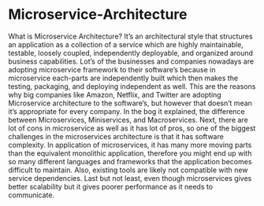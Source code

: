 # Microservice-Architecture
What is Microservice Architecture? It’s an architectural style that structures an application as a collection of a service which are highly maintainable, testable, loosely coupled, independently deployable, and organized around business capabilities. Lot’s of the businesses and companies nowadays are adopting microservice framework to their software’s because in microservice each-parts are independently built which then makes the testing, packaging, and deploying independent as well. This are the reasons why big companies like Amazon, Netflix, and Twitter are adopting Microservice architecture to the software’s, but however that doesn’t mean it’s appropriate for every company. In the bog it explained, the difference between Microservices, Miniservices, and Macroservices. Next, there are lot of cons in microservice as well as it has lot of pros, so one of the biggest challenges in the microservices architecture is that it has software complexity. In application of microservices, it has many more moving parts than the equivalent monolithic application, therefore you might end up with so many different languages and frameworks that the application becomes difficult to maintain. Also, existing tools are likely not compatible with new service dependencies. Last but not least, even though microservices gives better scalability but it gives poorer performance as it needs to communicate.
